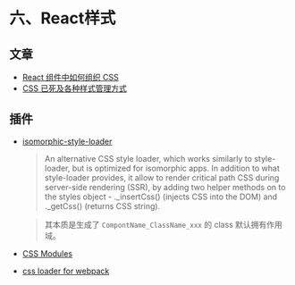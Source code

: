 # 六、React样式
## 文章
- [React 组件中如何组织 CSS](https://github.com/ustccjw/Blog/issues/13)
- [CSS 已死及各种样式管理方式](https://github.com/erikras/react-redux-universal-hot-example/blob/master/docs/InlineStyles.md)

## 插件
- [isomorphic-style-loader](https://github.com/kriasoft/isomorphic-style-loader)
  > An alternative CSS style loader, which works similarly to style-loader, but is optimized for isomorphic apps. In addition to what style-loader provides, it allow to render critical path CSS during server-side rendering (SSR), by adding two helper methods on to the styles object - ._insertCss() (injects CSS into the DOM) and ._getCss() (returns CSS string).

  > 其本质是生成了 `CompontName_ClassName_xxx` 的 class 默认拥有作用域。

- [CSS Modules](https://github.com/css-modules/css-modules)
- [css loader for webpack](https://github.com/webpack/css-loader)

